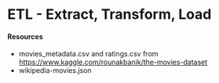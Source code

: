# ETL - Extract, Transform, Load


#### Resources
- movies_metadata.csv and ratings.csv from https://www.kaggle.com/rounakbanik/the-movies-dataset
- wikipedia-movies.json
